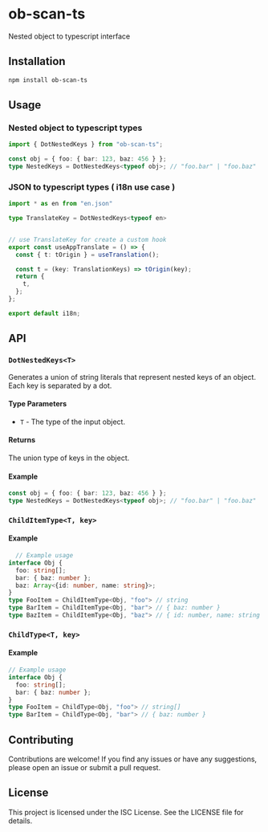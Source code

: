 # ob-scan-ts

Nested object to typescript interface

## Installation

```bash
npm install ob-scan-ts
```

## Usage
### Nested object to typescript types
```ts
import { DotNestedKeys } from "ob-scan-ts";

const obj = { foo: { bar: 123, baz: 456 } };
type NestedKeys = DotNestedKeys<typeof obj>; // "foo.bar" | "foo.baz"
```

### JSON to typescript types ( i18n use case )
```ts
import * as en from "en.json"

type TranslateKey = DotNestedKeys<typeof en>


// use TranslateKey for create a custom hook
export const useAppTranslate = () => {
  const { t: tOrigin } = useTranslation();

  const t = (key: TranslationKeys) => tOrigin(key);
  return {
    t,
  };
};

export default i18n;
```

## API
### ```DotNestedKeys<T>```

Generates a union of string literals that represent nested keys of an object. Each key is separated by a dot.

#### Type Parameters
- `T` - The type of the input object.
#### Returns
The union type of keys in the object.
#### Example

```ts
const obj = { foo: { bar: 123, baz: 456 } };
type NestedKeys = DotNestedKeys<typeof obj>; // "foo.bar" | "foo.baz"
```

### ```ChildItemType<T, key>```
#### Example
```ts
  // Example usage
interface Obj {
  foo: string[];
  bar: { baz: number };
  baz: Array<{id: number, name: string}>;
}
type FooItem = ChildItemType<Obj, "foo"> // string
type BarItem = ChildItemType<Obj, "bar"> // { baz: number }
type BazItem = ChildItemType<Obj, "baz"> // { id: number, name: string }
```

### ```ChildType<T, key>```
#### Example
```ts
// Example usage
interface Obj {
  foo: string[];
  bar: { baz: number };
}
type FooItem = ChildType<Obj, "foo"> // string[]
type BarItem = ChildType<Obj, "bar"> // { baz: number }
```

## Contributing

Contributions are welcome! If you find any issues or have any suggestions, please open an issue or submit a pull request.


## License

This project is licensed under the ISC License. See the LICENSE file for details.


